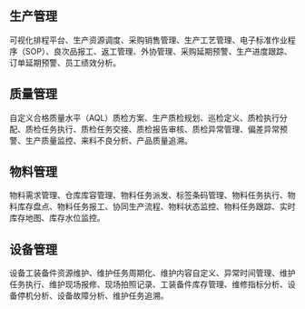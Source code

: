 ## 生产管理
可视化排程平台、生产资源调度、采购销售管理、生产工艺管理、电子标准作业程序（SOP）、良次品报工、返工管理、外协管理、采购延期预警、生产进度跟踪、订单延期预警、员工绩效分析。

## 质量管理
自定义合格质量水平（AQL）质检方案、生产质检规划、巡检定义、质检执行分配、质检任务执行、质检任务交接、质检报告审核、质检异常管理、偏差异常预警、生产质量监控、来料不良分析、产品质量追溯。

## 物料管理
物料需求管理、仓库库容管理、物料任务派发、标签条码管理、物料任务执行、物料库存盘点、物料任务报工、协同生产流程、物料状态监控、物料任务跟踪、实时库存地图、库存水位监控。

## 设备管理
设备工装备件资源维护、维护任务周期化、维护内容自定义、异常时间管理、维护任务执行、维护现场报修、现场拍照记录、工装备件库存管理、维修指标分析、设备停机分析、设备故障分析、维护任务追溯。
